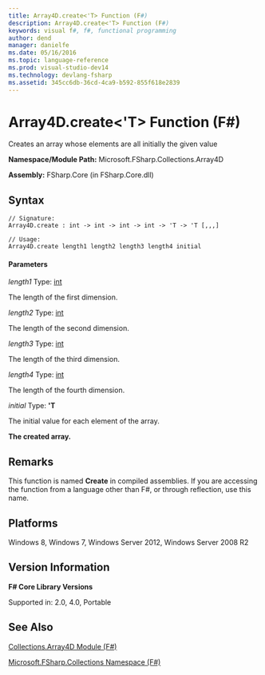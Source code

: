 ```yaml
---
title: Array4D.create<'T> Function (F#)
description: Array4D.create<'T> Function (F#)
keywords: visual f#, f#, functional programming
author: dend
manager: danielfe
ms.date: 05/16/2016
ms.topic: language-reference
ms.prod: visual-studio-dev14
ms.technology: devlang-fsharp
ms.assetid: 345cc6db-36cd-4ca9-b592-855f618e2839 
---
```


# Array4D.create<'T> Function (F#)

Creates an array whose elements are all initially the given value

**Namespace/Module Path:** Microsoft.FSharp.Collections.Array4D

**Assembly:** FSharp.Core (in FSharp.Core.dll)


## Syntax

```
// Signature:
Array4D.create : int -> int -> int -> int -> 'T -> 'T [,,,]

// Usage:
Array4D.create length1 length2 length3 length4 initial
```

#### Parameters
*length1*
Type: [int](https://msdn.microsoft.com/library/025d5455-3622-4ea5-9573-3ecbd4ee1375)


The length of the first dimension.


*length2*
Type: [int](https://msdn.microsoft.com/library/025d5455-3622-4ea5-9573-3ecbd4ee1375)


The length of the second dimension.


*length3*
Type: [int](https://msdn.microsoft.com/library/025d5455-3622-4ea5-9573-3ecbd4ee1375)


The length of the third dimension.


*length4*
Type: [int](https://msdn.microsoft.com/library/025d5455-3622-4ea5-9573-3ecbd4ee1375)


The length of the fourth dimension.


*initial*
Type: **'T**


The initial value for each element of the array.



**The created array.**
## Remarks
This function is named **Create** in compiled assemblies. If you are accessing the function from a language other than F#, or through reflection, use this name.


## Platforms
Windows 8, Windows 7, Windows Server 2012, Windows Server 2008 R2


## Version Information
**F# Core Library Versions**

Supported in: 2.0, 4.0, Portable




## See Also
[Collections.Array4D Module &#40;F&#35;&#41;](Collections.Array4D-Module-%5BFSharp%5D.md)

[Microsoft.FSharp.Collections Namespace &#40;F&#35;&#41;](Microsoft.FSharp.Collections-Namespace-%5BFSharp%5D.md)

